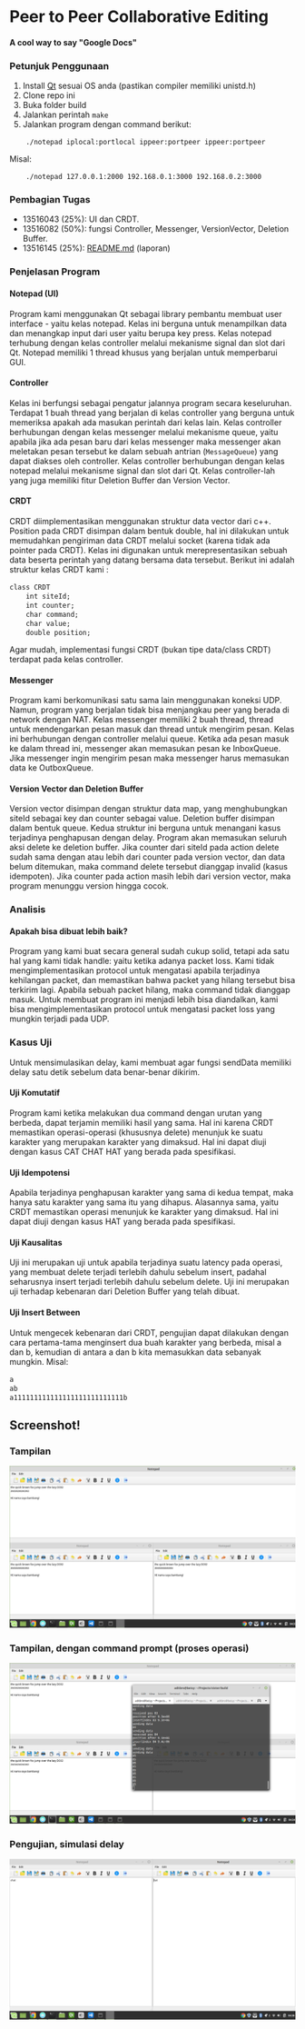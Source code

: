 # Peer to Peer Collaborative Editing
#### A cool way to say "Google Docs"

### Petunjuk Penggunaan
1. Install [Qt](qt.io/download) sesuai OS anda (pastikan compiler memiliki unistd.h)
2. Clone repo ini
3. Buka folder build
4. Jalankan perintah `make`
5. Jalankan program dengan command berikut:
```
    ./notepad iplocal:portlocal ippeer:portpeer ippeer:portpeer
```
Misal:
```
    ./notepad 127.0.0.1:2000 192.168.0.1:3000 192.168.0.2:3000
```

### Pembagian Tugas
- 13516043 (25%): UI dan CRDT.
- 13516082 (50%): fungsi Controller, Messenger, VersionVector, Deletion Buffer.
- 13516145 (25%): [README.md]() (laporan)


### Penjelasan Program

#### Notepad (UI)
Program kami menggunakan Qt sebagai library pembantu membuat user interface - yaitu kelas notepad. Kelas ini berguna untuk menampilkan data dan menangkap input dari user yaitu berupa key press. Kelas notepad terhubung dengan kelas controller melalui mekanisme signal dan slot dari Qt. Notepad memiliki 1 thread khusus yang berjalan untuk memperbarui GUI.

#### Controller
Kelas ini berfungsi sebagai pengatur jalannya program secara keseluruhan. Terdapat 1 buah thread yang berjalan di kelas controller yang berguna untuk memeriksa apakah ada masukan perintah dari kelas lain. Kelas controller berhubungan dengan kelas messenger melalui mekanisme queue, yaitu apabila jika ada pesan baru dari kelas messenger maka messenger akan meletakan pesan tersebut ke dalam sebuah antrian (`MessageQueue`) yang dapat diakses oleh controller. Kelas controller berhubungan dengan kelas notepad melalui mekanisme signal dan slot dari Qt. Kelas controller-lah yang juga memiliki fitur Deletion Buffer dan Version Vector.

#### CRDT
CRDT diimplementasikan menggunakan struktur data vector dari c++. Position pada CRDT disimpan dalam bentuk double, hal ini dilakukan untuk memudahkan pengiriman data CRDT melalui socket (karena tidak ada pointer pada CRDT). Kelas ini digunakan untuk merepresentasikan sebuah data beserta perintah yang datang bersama data tersebut. Berikut ini adalah struktur kelas CRDT kami : 

```
class CRDT 
    int siteId;
    int counter;
    char command;
    char value;
    double position;
```

Agar mudah, implementasi fungsi CRDT (bukan tipe data/class CRDT) terdapat pada kelas controller.

#### Messenger
Program kami berkomunikasi satu sama lain menggunakan koneksi UDP. Namun, program yang berjalan tidak bisa menjangkau peer yang berada di network dengan NAT. Kelas messenger memiliki 2 buah thread, thread untuk mendengarkan pesan masuk dan thread untuk mengirim pesan. Kelas ini berhubungan dengan controller melalui queue. Ketika ada pesan masuk ke dalam thread ini, messenger akan memasukan pesan ke InboxQueue. Jika messenger ingin mengirim pesan maka messenger harus memasukan data ke OutboxQueue.

#### Version Vector dan Deletion Buffer
Version vector disimpan dengan struktur data map, yang menghubungkan siteId sebagai key dan counter sebagai value. Deletion buffer disimpan dalam bentuk queue. Kedua struktur ini berguna untuk menangani kasus terjadinya penghapusan dengan delay. Program akan memasukan seluruh aksi delete ke deletion buffer. Jika counter dari siteId pada action delete sudah sama dengan atau lebih dari counter pada version vector, dan data belum ditemukan, maka command delete tersebut dianggap invalid (kasus idempoten). Jika counter pada action masih lebih dari version vector, maka program menunggu version hingga cocok.


### Analisis
#### Apakah bisa dibuat lebih baik?
Program yang kami buat secara general sudah cukup solid, tetapi ada satu hal yang kami tidak handle: yaitu ketika adanya packet loss. Kami tidak mengimplementasikan protocol untuk mengatasi apabila terjadinya kehilangan packet, dan memastikan bahwa packet yang hilang tersebut bisa terkirim lagi. Apabila sebuah packet hilang, maka command tidak dianggap masuk. Untuk membuat program ini menjadi lebih bisa diandalkan, kami bisa mengimplementasikan protocol untuk mengatasi packet loss yang mungkin terjadi pada UDP.


### Kasus Uji
Untuk mensimulasikan delay, kami membuat agar fungsi sendData memiliki delay satu detik sebelum data benar-benar dikirim.

#### Uji Komutatif
Program kami ketika melakukan dua command dengan urutan yang berbeda, dapat terjamin memiliki hasil yang sama. Hal ini karena CRDT memastikan operasi-operasi (khususnya delete) menunjuk ke suatu karakter yang merupakan karakter yang dimaksud. Hal ini dapat diuji dengan kasus CAT CHAT HAT yang berada pada spesifikasi.

#### Uji Idempotensi
Apabila terjadinya penghapusan karakter yang sama di kedua tempat, maka hanya satu karakter yang sama itu yang dihapus. Alasannya sama, yaitu CRDT memastikan operasi menunjuk ke karakter yang dimaksud. Hal ini dapat diuji dengan kasus HAT yang berada pada spesifikasi.

#### Uji Kausalitas
Uji ini merupakan uji untuk apabila terjadinya suatu latency pada operasi, yang membuat delete terjadi terlebih dahulu sebelum insert, padahal seharusnya insert terjadi terlebih dahulu sebelum delete. Uji ini merupakan uji terhadap kebenaran dari Deletion Buffer yang telah dibuat. 

#### Uji Insert Between
Untuk mengecek kebenaran dari CRDT, pengujian dapat dilakukan dengan cara pertama-tama menginsert dua buah karakter yang berbeda, misal a dan b, kemudian di antara a dan b kita memasukkan data sebanyak mungkin. Misal: 
```
a
ab
a111111111111111111111111111b
```

## Screenshot!
### Tampilan 
![General UI](doc/img/1556141623946.png)

### Tampilan, dengan command prompt (proses operasi)
![With extra cmd](doc/img/1556141700779.png)

### Pengujian, simulasi delay
![Delay simulation](doc/img/1556141815093.png)
